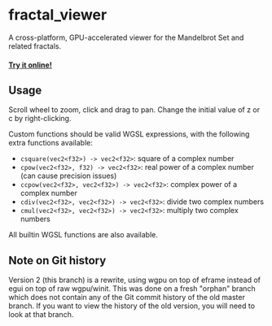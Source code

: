 # fractal_viewer
A cross-platform, GPU-accelerated viewer for the Mandelbrot Set and related fractals.
#### [Try it online!](https://arthomnix.dev/fractal)

## Usage
Scroll wheel to zoom, click and drag to pan. Change the initial value of z or c by right-clicking.

Custom functions should be valid WGSL expressions, with the following extra functions available:
* `csquare(vec2<f32>) -> vec2<f32>`: square of a complex number
* `cpow(vec2<f32>, f32) -> vec2<f32>`: real power of a complex number (can cause precision issues)
* `ccpow(vec2<f32>, vec2<f32>) -> vec2<f32>`: complex power of a complex number
* `cdiv(vec2<f32>, vec2<f32>) -> vec2<f32>`: divide two complex numbers
* `cmul(vec2<f32>, vec2<f32>) -> vec2<f32>`: multiply two complex numbers

All builtin WGSL functions are also available.

## Note on Git history
Version 2 (this branch) is a rewrite, using wgpu on top of eframe instead of egui on top of raw
wgpu/winit. This was done on a fresh "orphan" branch which does not contain any of the Git commit
history of the old master branch. If you want to view the history of the old version, you will need
to look at that branch.